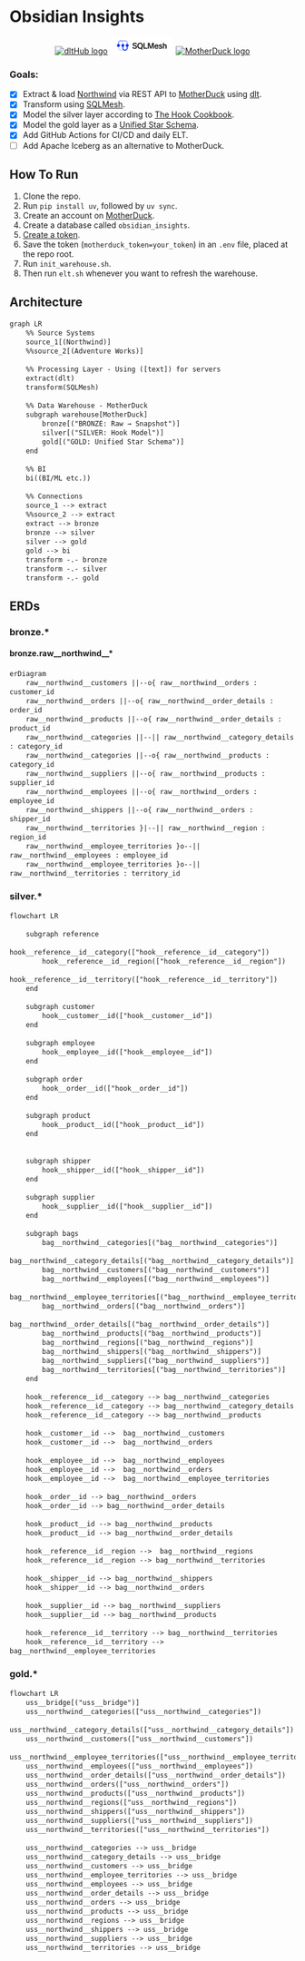# Obsidian Insights
<p style="text-align: center; margin: 0;">
    <a href="https://www.dlthub.com"> <img src="https://cdn.sanity.io/images/nsq559ov/production/7f85e56e715b847c5519848b7198db73f793448d-82x25.svg?w=2000&auto=format" alt="dltHub logo" height="30px"></a>
    <a href="https://www.sqlmesh.com"><img src="https://github.com/TobikoData/sqlmesh/blob/main/docs/readme/sqlmesh.png?raw=true" alt="SQLMesh logo" height="30px"></a>
    <a href="https://www.motherduck.com"><img src="https://gist.githubusercontent.com/mattiasthalen/7919bc48c6e0d706bbec96f452f8ea69/raw/f76c2dde8ba0870e0ae52b7eb7f700a40cfda047/motherduck.svg" alt="MotherDuck logo" height="30px"></a>
</p>

### Goals:
- [x] Extract & load [Northwind](https://demodata.grapecity.com/#NorthWind) via REST API to [MotherDuck](https://www.motherduck.com) using [dlt](https://www.dlthub.com).
- [x] Transform using [SQLMesh](https://www.sqlmesh.com).
- [x] Model the silver layer according to [The Hook Cookbook](https://hookcookbook.substack.com/).
- [x] Model the gold layer as a [Unified Star Schema](https://www.amazon.com/Unified-Star-Schema-Resilient-Warehouse/dp/163462887X).
- [x] Add GitHub Actions for CI/CD and daily ELT.
- [ ] Add Apache Iceberg as an alternative to MotherDuck.

## How To Run
1. Clone the repo.
2. Run `pip install uv`, followed by `uv sync`.
4. Create an account on [MotherDuck](https://www.motherduck.com).
5. Create a database called `obsidian_insights`.
6. [Create a token](https://motherduck.com/docs/key-tasks/authenticating-and-connecting-to-motherduck/authenticating-to-motherduck/#authentication-using-an-access-token).
7. Save the token (`motherduck_token=your_token`) in an `.env` file, placed at the repo root.
8. Run `init_warehouse.sh`.
9. Then run `elt.sh` whenever you want to refresh the warehouse.

## Architecture
```mermaid
graph LR
    %% Source Systems
    source_1[(Northwind)]
    %%source_2[(Adventure Works)]
    
    %% Processing Layer - Using ([text]) for servers
    extract(dlt)
    transform(SQLMesh)
    
    %% Data Warehouse - MotherDuck
    subgraph warehouse[MotherDuck]
        bronze[("BRONZE: Raw → Snapshot")]
        silver[("SILVER: Hook Model")]
        gold[("GOLD: Unified Star Schema")]
    end
    
    %% BI
    bi((BI/ML etc.))
    
    %% Connections
    source_1 --> extract
    %%source_2 --> extract
    extract --> bronze
    bronze --> silver
    silver --> gold
    gold --> bi
    transform -.- bronze
    transform -.- silver
    transform -.- gold
```

## ERDs
### bronze.*
#### bronze.raw__northwind__*
```mermaid
erDiagram
    raw__northwind__customers ||--o{ raw__northwind__orders : customer_id
    raw__northwind__orders ||--o{ raw__northwind__order_details : order_id
    raw__northwind__products ||--o{ raw__northwind__order_details : product_id
    raw__northwind__categories ||--|| raw__northwind__category_details : category_id
    raw__northwind__categories ||--o{ raw__northwind__products : category_id
    raw__northwind__suppliers ||--o{ raw__northwind__products : supplier_id
    raw__northwind__employees ||--o{ raw__northwind__orders : employee_id
    raw__northwind__shippers ||--o{ raw__northwind__orders : shipper_id
    raw__northwind__territories }|--|| raw__northwind__region : region_id
    raw__northwind__employee_territories }o--|| raw__northwind__employees : employee_id
    raw__northwind__employee_territories }o--|| raw__northwind__territories : territory_id
```

### silver.*
```mermaid
flowchart LR

    subgraph reference
        hook__reference__id__category(["hook__reference__id__category"])
        hook__reference__id__region(["hook__reference__id__region"])
        hook__reference__id__territory(["hook__reference__id__territory"])
    end
    
    subgraph customer
        hook__customer__id(["hook__customer__id"])
    end
    
    subgraph employee
        hook__employee__id(["hook__employee__id"])
    end

    subgraph order
        hook__order__id(["hook__order__id"])
    end
    
    subgraph product
        hook__product__id(["hook__product__id"])
    end


    subgraph shipper
        hook__shipper__id(["hook__shipper__id"])
    end
    
    subgraph supplier
        hook__supplier__id(["hook__supplier__id"])
    end

    subgraph bags
        bag__northwind__categories[("bag__northwind__categories")]
        bag__northwind__category_details[("bag__northwind__category_details")]
        bag__northwind__customers[("bag__northwind__customers")]
        bag__northwind__employees[("bag__northwind__employees")]
        bag__northwind__employee_territories[("bag__northwind__employee_territories")]
        bag__northwind__orders[("bag__northwind__orders")]
        bag__northwind__order_details[("bag__northwind__order_details")]
        bag__northwind__products[("bag__northwind__products")]
        bag__northwind__regions[("bag__northwind__regions")]
        bag__northwind__shippers[("bag__northwind__shippers")]
        bag__northwind__suppliers[("bag__northwind__suppliers")]
        bag__northwind__territories[("bag__northwind__territories")]
    end

    hook__reference__id__category --> bag__northwind__categories
    hook__reference__id__category --> bag__northwind__category_details
    hook__reference__id__category --> bag__northwind__products

    hook__customer__id -->  bag__northwind__customers
    hook__customer__id -->  bag__northwind__orders

    hook__employee__id -->  bag__northwind__employees
    hook__employee__id -->  bag__northwind__orders
    hook__employee__id -->  bag__northwind__employee_territories

    hook__order__id --> bag__northwind__orders
    hook__order__id --> bag__northwind__order_details

    hook__product__id --> bag__northwind__products
    hook__product__id --> bag__northwind__order_details

    hook__reference__id__region -->  bag__northwind__regions
    hook__reference__id__region --> bag__northwind__territories

    hook__shipper__id --> bag__northwind__shippers
    hook__shipper__id --> bag__northwind__orders

    hook__supplier__id --> bag__northwind__suppliers
    hook__supplier__id --> bag__northwind__products

    hook__reference__id__territory --> bag__northwind__territories
    hook__reference__id__territory -->  bag__northwind__employee_territories
```

### gold.*
```mermaid
flowchart LR
    uss__bridge[("uss__bridge")]
    uss__northwind__categories(["uss__northwind__categories"])
    uss__northwind__category_details(["uss__northwind__category_details"])
    uss__northwind__customers(["uss__northwind__customers"])
    uss__northwind__employee_territories(["uss__northwind__employee_territories"])
    uss__northwind__employees(["uss__northwind__employees"])
    uss__northwind__order_details(["uss__northwind__order_details"])
    uss__northwind__orders(["uss__northwind__orders"])
    uss__northwind__products(["uss__northwind__products"])
    uss__northwind__regions(["uss__northwind__regions"])
    uss__northwind__shippers(["uss__northwind__shippers"])
    uss__northwind__suppliers(["uss__northwind__suppliers"])
    uss__northwind__territories(["uss__northwind__territories"])

    uss__northwind__categories --> uss__bridge
    uss__northwind__category_details --> uss__bridge
    uss__northwind__customers --> uss__bridge
    uss__northwind__employee_territories --> uss__bridge
    uss__northwind__employees --> uss__bridge
    uss__northwind__order_details --> uss__bridge
    uss__northwind__orders --> uss__bridge
    uss__northwind__products --> uss__bridge
    uss__northwind__regions --> uss__bridge
    uss__northwind__shippers --> uss__bridge
    uss__northwind__suppliers --> uss__bridge
    uss__northwind__territories --> uss__bridge
```
